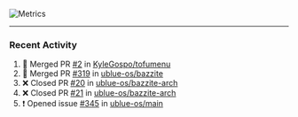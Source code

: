 ![Metrics](https://metrics.lecoq.io/KyleGospo?template=classic&base=header%2C%20activity%2C%20community%2C%20repositories%2C%20metadata&base.indepth=false&base.hireable=false&base.skip=false&config.timezone=America%2FLos_Angeles)

---
### Recent Activity
<!--START_SECTION:activity-->
1. 🎉 Merged PR [#2](https://github.com/KyleGospo/tofumenu/pull/2) in [KyleGospo/tofumenu](https://github.com/KyleGospo/tofumenu)
2. 🎉 Merged PR [#319](https://github.com/ublue-os/bazzite/pull/319) in [ublue-os/bazzite](https://github.com/ublue-os/bazzite)
3. ❌ Closed PR [#20](https://github.com/ublue-os/bazzite-arch/pull/20) in [ublue-os/bazzite-arch](https://github.com/ublue-os/bazzite-arch)
4. ❌ Closed PR [#21](https://github.com/ublue-os/bazzite-arch/pull/21) in [ublue-os/bazzite-arch](https://github.com/ublue-os/bazzite-arch)
5. ❗ Opened issue [#345](https://github.com/ublue-os/main/issues/345) in [ublue-os/main](https://github.com/ublue-os/main)
<!--END_SECTION:activity-->
